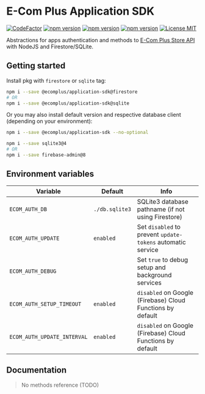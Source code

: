 # E-Com Plus Application SDK

[![CodeFactor](https://www.codefactor.io/repository/github/ecomplus/application-sdk/badge)](https://www.codefactor.io/repository/github/ecomplus/application-sdk) [![npm version](https://img.shields.io/npm/v/@ecomplus/application-sdk.svg)](https://www.npmjs.org/@ecomplus/application-sdk) [![npm version](https://img.shields.io/npm/v/@ecomplus/application-sdk/firestore.svg)](https://www.npmjs.com/package/@ecomplus/application-sdk/v/firestore) [![npm version](https://img.shields.io/npm/v/@ecomplus/application-sdk/sqlite.svg)](https://www.npmjs.com/package/@ecomplus/application-sdk/v/sqlite) [![License MIT](https://img.shields.io/badge/License-MIT-yellow.svg)](https://opensource.org/licenses/MIT)

Abstractions for apps authentication and methods to [E-Com Plus Store API](https://developers.e-com.plus/docs/api/#/store/) with NodeJS and Firestore/SQLite.

## Getting started

Install pkg with `firestore` or `sqlite` tag:

```bash
npm i --save @ecomplus/application-sdk@firestore
# OR
npm i --save @ecomplus/application-sdk@sqlite
```

Or you may also install default version and respective database client (depending on your environment):

```bash
npm i --save @ecomplus/application-sdk --no-optional
```

```bash
npm i --save sqlite3@4
# OR
npm i --save firebase-admin@8
```

## Environment variables

Variable                    | Default        | Info
---                         | ---            | ---
`ECOM_AUTH_DB`              | `./db.sqlite3` | SQLite3 database pathname (if not using Firestore)
`ECOM_AUTH_UPDATE`          | `enabled`      | Set `disabled` to prevent `update-tokens` automatic service
`ECOM_AUTH_DEBUG`           |                | Set `true` to debug setup and background services
`ECOM_AUTH_SETUP_TIMEOUT`   | `enabled`      | `disabled` on Google (Firebase) Cloud Functions by default
`ECOM_AUTH_UPDATE_INTERVAL` | `enabled`      | `disabled` on Google (Firebase) Cloud Functions by default

## Documentation

> No methods reference (TODO)
